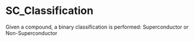 # SC_Classification
Given a compound, a binary classification is performed: Superconductor or Non-Superconductor
